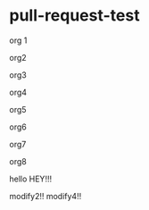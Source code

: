 # pull-request-test

org 1

org2

org3

org4

org5

org6

org7

org8

hello
HEY!!!

modify2!!
modify4!!
